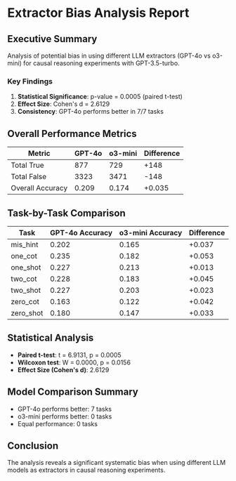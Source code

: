 # Extractor Bias Analysis Report

## Executive Summary

Analysis of potential bias in using different LLM extractors (GPT-4o vs o3-mini) for causal reasoning experiments with GPT-3.5-turbo.

### Key Findings

1. **Statistical Significance**: p-value = 0.0005 (paired t-test)
2. **Effect Size**: Cohen's d = 2.6129
3. **Consistency**: GPT-4o performs better in 7/7 tasks

## Overall Performance Metrics

| Metric | GPT-4o | o3-mini | Difference |
|--------|--------|---------|------------|
| Total True | 877 | 729 | +148 |
| Total False | 3323 | 3471 | -148 |
| Overall Accuracy | 0.209 | 0.174 | +0.035 |

## Task-by-Task Comparison

| Task | GPT-4o Accuracy | o3-mini Accuracy | Difference |
|------|-----------------|------------------|------------|
| mis_hint | 0.202 | 0.165 | +0.037 |
| one_cot | 0.235 | 0.182 | +0.053 |
| one_shot | 0.227 | 0.213 | +0.013 |
| two_cot | 0.228 | 0.183 | +0.045 |
| two_shot | 0.227 | 0.203 | +0.023 |
| zero_cot | 0.163 | 0.122 | +0.042 |
| zero_shot | 0.180 | 0.147 | +0.033 |

## Statistical Analysis

- **Paired t-test**: t = 6.9131, p = 0.0005
- **Wilcoxon test**: W = 0.0000, p = 0.0156
- **Effect Size (Cohen's d)**: 2.6129

## Model Comparison Summary

- GPT-4o performs better: 7 tasks
- o3-mini performs better: 0 tasks
- Equal performance: 0 tasks

## Conclusion

The analysis reveals a significant systematic bias when using different LLM models as extractors in causal reasoning experiments.
